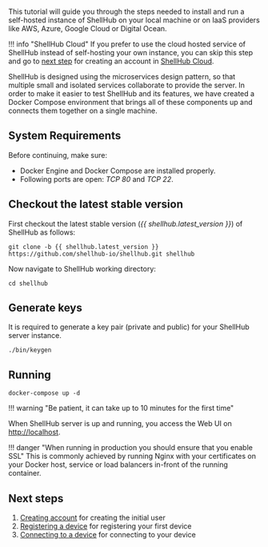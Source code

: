 This tutorial will guide you through the steps needed to install and
run a self-hosted instance of ShellHub on your local machine or
on IaaS providers like AWS, Azure, Google Cloud or Digital Ocean.

!!! info "ShellHub Cloud"
	If you prefer to use the cloud hosted service of ShellHub instead of
	self-hosting your own instance, you can skip this step and go to
	[next step](creating-account.md) for creating an account in
	[ShellHub Cloud](https://shellhub.io).

ShellHub is designed using the microservices design pattern, so that multiple small 
and isolated services collaborate to provide the server.
In order to make it easier to test ShellHub and its features, we have created
a Docker Compose environment that brings all of these components up
and connects them together on a single machine.

## System Requirements

Before continuing, make sure:

* Docker Engine and Docker Compose are installed properly.
* Following ports are open: *TCP 80* and *TCP 22*.

## Checkout the latest stable version

First checkout the latest stable version (*{{ shellhub.latest_version }}*) of ShellHub as follows: 

```
git clone -b {{ shellhub.latest_version }} https://github.com/shellhub-io/shellhub.git shellhub
```

Now navigate to ShellHub working directory:

```
cd shellhub
```

## Generate keys

It is required to generate a key pair (private and public) for your ShellHub server instance.

```
./bin/keygen
```

## Running

```
docker-compose up -d
```

!!! warning "Be patient, it can take up to 10 minutes for the first time"

When ShellHub server is up and running, you access the Web UI on [http://localhost](http://localhost).

!!! danger "When running in production you should ensure that you enable SSL"
	This is commonly achieved by running Nginx with your certificates on your
	Docker host, service or load balancers in-front of the running container.

## Next steps

1. [Creating account](creating-account.md) for creating the initial user
2. [Registering a device](registering-device.md) for registering your first device
3. [Connecting to a device](connecting-device.md) for connecting to your device
